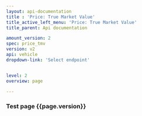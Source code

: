 ```yaml
---
layout: api-documentation
title : 'Price: True Market Value'
title_active_left_menu: 'Price: True Market Value'
title_parent: Api documentation

amount_version: 2
spec: price_tmv
version: v2
api: vehicle
dropdown-link: 'Select endpoint'


level: 2
overview: page

---
```



### Test page {{page.version}}


